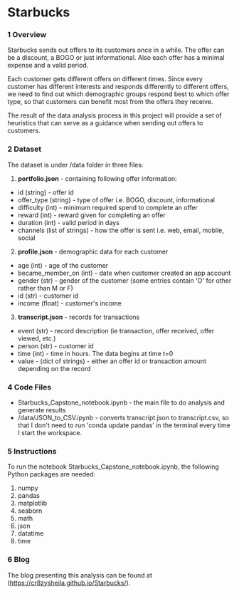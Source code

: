# Starbucks
### 1 Overview
Starbucks sends out offers to its customers once in a while. The offer can be a discount, a BOGO or just informational. Also each offer has a minimal expense and a valid period.

Each customer gets different offers on different times. Since every customer has different interests and responds differently to different offers, we need to find out which demographic groups respond best to which offer type, so that customers can benefit most from the offers they receive.

The result of the data analysis process in this project will provide a set of heuristics that can serve as a guidance when sending out offers to customers.

### 2 Dataset
The dataset is under /data folder in three files:

1. **portfolio.json** - containing following offer information:
  - id (string) - offer id
  - offer_type (string) - type of offer i.e. BOGO, discount, informational
  - difficulty (int) - minimum required spend to complete an offer
  - reward (int) - reward given for completing an offer
  - duration (int) - valid period in days
  - channels (list of strings) - how the offer is sent i.e. web, email, mobile, social

2. **profile.json** - demographic data for each customer
  - age (int) - age of the customer
  - became_member_on (int) - date when customer created an app account
  - gender (str) - gender of the customer (some entries contain 'O' for other rather than M or F)
  - id (str) - customer id
  - income (float) - customer's income
3. **transcript.json** - records for transactions
  - event (str) - record description (ie transaction, offer received, offer viewed, etc.)
  - person (str) - customer id
  - time (int) - time in hours. The data begins at time t=0
  - value - (dict of strings) - either an offer id or transaction amount depending on the record

### 4 Code Files
  - Starbucks_Capstone_notebook.ipynb - the main file to do analysis and generate results
  - /data/JSON_to_CSV.ipynb - converts transcript.json to transcript.csv, so that I don't need to run 'conda update pandas' in the terminal every time I start the workspace.
### 5 Instructions
To run the notebook Starbucks_Capstone_notebook.ipynb, the following Python packages are needed:
1. numpy
2. pandas
3. matplotlib
4. seaborn
5. math
6. json
7. datatime
8. time

### 6 Blog
The blog presenting this analysis can be found at (https://cr8zysheila.github.io/Starbucks/).
